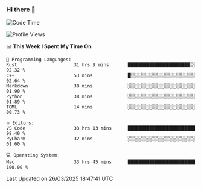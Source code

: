 ### Hi there 👋

<!--START_SECTION:waka-->
![Code Time](http://img.shields.io/badge/Code%20Time-1%2C043%20hrs%2016%20mins-blue)

![Profile Views](http://img.shields.io/badge/Profile%20Views-2-blue)

📊 **This Week I Spent My Time On** 

```text
💬 Programming Languages: 
Rust                     31 hrs 9 mins       ███████████████████████░░   92.32 % 
C++                      53 mins             █░░░░░░░░░░░░░░░░░░░░░░░░   02.64 % 
Markdown                 38 mins             ░░░░░░░░░░░░░░░░░░░░░░░░░   01.90 % 
Python                   38 mins             ░░░░░░░░░░░░░░░░░░░░░░░░░   01.89 % 
TOML                     14 mins             ░░░░░░░░░░░░░░░░░░░░░░░░░   00.73 % 

🔥 Editors: 
VS Code                  33 hrs 13 mins      █████████████████████████   98.40 % 
PyCharm                  32 mins             ░░░░░░░░░░░░░░░░░░░░░░░░░   01.60 % 

💻 Operating System: 
Mac                      33 hrs 45 mins      █████████████████████████   100.00 % 
```


 Last Updated on 26/03/2025 18:47:41 UTC
<!--END_SECTION:waka-->

<!--
**JackeyHua-SJTU/JackeyHua-SJTU** is a ✨ _special_ ✨ repository because its `README.md` (this file) appears on your GitHub profile.

Here are some ideas to get you started:

- 🔭 I’m currently working on ...
- 🌱 I’m currently learning ...
- 👯 I’m looking to collaborate on ...
- 🤔 I’m looking for help with ...
- 💬 Ask me about ...
- 📫 How to reach me: ...
- 😄 Pronouns: ...
- ⚡ Fun fact: ...
-->
